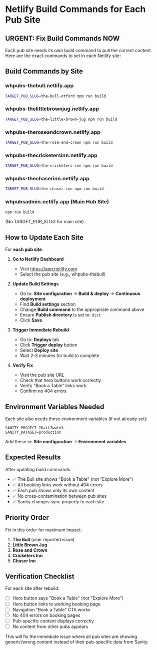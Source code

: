 # Netlify Build Commands for Each Pub Site

## URGENT: Fix Build Commands NOW

Each pub site needs its own build command to pull the correct content. Here are the exact commands to set in each Netlify site:

## Build Commands by Site

### whpubs-thebull.netlify.app
```bash
TARGET_PUB_SLUG=the-bull-otford npm run build
```

### whpubs-thelittlebrownjug.netlify.app  
```bash
TARGET_PUB_SLUG=the-little-brown-jug npm run build
```

### whpubs-theroseandcrown.netlify.app
```bash
TARGET_PUB_SLUG=the-rose-and-crown npm run build
```

### whpubs-thecricketersinn.netlify.app
```bash
TARGET_PUB_SLUG=the-cricketers-inn npm run build
```

### whpubs-thechaserinn.netlify.app
```bash
TARGET_PUB_SLUG=the-chaser-inn npm run build
```

### whpubsadmin.netlify.app (Main Hub Site)
```bash
npm run build
```
(No TARGET_PUB_SLUG for main site)

## How to Update Each Site

For **each pub site**:

1. **Go to Netlify Dashboard**
   - Visit https://app.netlify.com
   - Select the pub site (e.g., whpubs-thebull)

2. **Update Build Settings**
   - Go to: **Site configuration** → **Build & deploy** → **Continuous deployment**
   - Find **Build settings** section
   - Change **Build command** to the appropriate command above
   - Ensure **Publish directory** is set to: `dist`
   - Click **Save**

3. **Trigger Immediate Rebuild**
   - Go to: **Deploys** tab
   - Click **Trigger deploy** button
   - Select **Deploy site**
   - Wait 2-3 minutes for build to complete

4. **Verify Fix**
   - Visit the pub site URL
   - Check that hero buttons work correctly
   - Verify "Book a Table" links work
   - Confirm no 404 errors

## Environment Variables Needed

Each site also needs these environment variables (if not already set):

```
SANITY_PROJECT_ID=it7wwto3
SANITY_DATASET=production
```

Add these in: **Site configuration** → **Environment variables**

## Expected Results

After updating build commands:
- ✅ The Bull site shows "Book a Table" (not "Explore More")
- ✅ All booking links work without 404 errors  
- ✅ Each pub shows only its own content
- ✅ No cross-contamination between pub sites
- ✅ Sanity changes sync properly to each site

## Priority Order

Fix in this order for maximum impact:
1. **The Bull** (user reported issue)
2. **Little Brown Jug** 
3. **Rose and Crown**
4. **Cricketers Inn**
5. **Chaser Inn**

## Verification Checklist

For each site after rebuild:
- [ ] Hero button says "Book a Table" (not "Explore More")
- [ ] Hero button links to working booking page
- [ ] Navigation "Book a Table" CTA works
- [ ] No 404 errors on booking pages
- [ ] Pub-specific content displays correctly
- [ ] No content from other pubs appears

This will fix the immediate issue where all pub sites are showing generic/wrong content instead of their pub-specific data from Sanity.